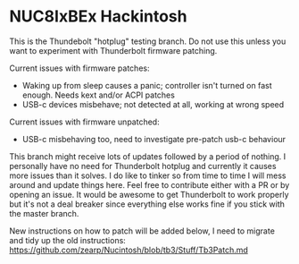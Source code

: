 # NUC8IxBEx Hackintosh

This is the Thundebolt "hotplug" testing branch. Do not use this unless you want to experiment with Thunderbolt firmware patching.

Current issues with firmware patches:
- Waking up from sleep causes a panic; controller isn't turned on fast enough. Needs kext and/or ACPI patches
- USB-c devices misbehave; not detected at all, working at wrong speed

Current issues with firmware unpatched:
- USB-c misbehaving too, need to investigate pre-patch usb-c behaviour

This branch might receive lots of updates followed by a period of nothing. I personally have no need for Thunderbolt hotplug and currently it causes more issues than it solves. I do like to tinker so from time to time I will mess around and update things here. Feel free to contribute either with a PR or by opening an issue. It would be awesome to get Thunderbolt to work properly but it's not a deal breaker since everything else works fine if you stick with the master branch.

New instructions on how to patch will be added below, I need to migrate and tidy up the old instructions:
https://github.com/zearp/Nucintosh/blob/tb3/Stuff/Tb3Patch.md
